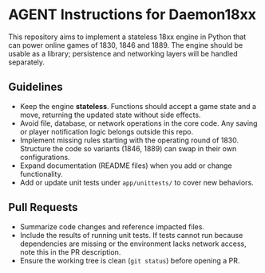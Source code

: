 # AGENT Instructions for Daemon18xx

This repository aims to implement a stateless 18xx engine in Python that can power online games of 1830, 1846 and 1889. The engine should be usable as a library; persistence and networking layers will be handled separately.

## Guidelines

- Keep the engine **stateless**. Functions should accept a game state and a move, returning the updated state without side effects.
- Avoid file, database, or network operations in the core code. Any saving or player notification logic belongs outside this repo.
- Implement missing rules starting with the operating round of 1830. Structure the code so variants (1846, 1889) can swap in their own configurations.
- Expand documentation (README files) when you add or change functionality.
- Add or update unit tests under `app/unittests/` to cover new behaviors.

## Pull Requests

- Summarize code changes and reference impacted files.
- Include the results of running unit tests. If tests cannot run because dependencies are missing or the environment lacks network access, note this in the PR description.
- Ensure the working tree is clean (`git status`) before opening a PR.

